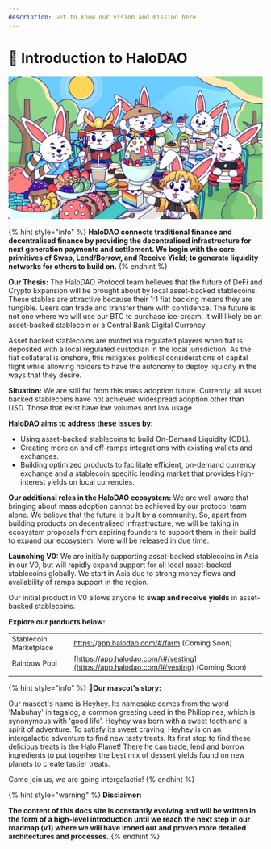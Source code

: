 ```yaml
---
description: Get to know our vision and mission here.
---
```


# 🐇 Introduction to HaloDAO

![](.gitbook/assets/whatsapp-image-2021-05-11-at-9.23.09-pm.jpeg)

{% hint style="info" %}
**HaloDAO connects traditional finance and decentralised finance by providing the decentralised infrastructure for next generation payments and settlement. We begin with the core primitives of Swap, Lend/Borrow, and Receive Yield; to generate liquidity networks for others to build on.**
{% endhint %}

**Our Thesis:** The HaloDAO Protocol team believes that the future of DeFi and Crypto Expansion will be brought about by local asset-backed stablecoins. These stables are attractive because their 1:1 fiat backing means they are fungible. Users can trade and transfer them with confidence. The future is not one where we will use our BTC to purchase ice-cream. It will likely be an asset-backed stablecoin or a Central Bank Digital Currency.

Asset backed stablecoins are minted via regulated players when fiat is deposited with a local regulated custodian in the local jurisdiction. As the fiat collateral is onshore, this mitigates political considerations of capital flight while allowing holders to have the autonomy to deploy liquidity in the ways that they desire.

**Situation:** We are still far from this mass adoption future. Currently, all asset backed stablecoins have not achieved widespread adoption other than USD. Those that exist have low volumes and low usage. 

**HaloDAO aims to address these issues by:** 

* Using asset-backed stablecoins to build On-Demand Liquidity \(ODL\).
* Creating more on and off-ramps integrations with existing wallets and exchanges.
* Building optimized products to facilitate efficient, on-demand currency exchange and a stablecoin specific lending market that provides high-interest yields on local currencies.

**Our additional roles in the HaloDAO ecosystem:** We are well aware that bringing about mass adoption cannot be achieved by our protocol team alone. We believe that the future is built by a community. So, apart from building products on decentralised infrastructure, we will be taking in ecosystem proposals from aspiring founders to support them in their build to expand our ecosystem. More will be released in due time.

**Launching V0:** We are initially supporting asset-backed stablecoins in Asia in our V0, but will rapidly expand support for all local asset-backed stablecoins globally. We start in Asia due to strong money flows and availability of ramps support in the region.

Our initial product in V0 allows anyone to **swap and receive yields** in asset-backed stablecoins. 

**Explore our products below:**

|  |  |
| :--- | :--- |
| Stablecoin Marketplace | [https:/](https://app.halodao.com/#/farm)/[app.halodao.com/\#/farm](https://app.halodao.com/#/farm) \(Coming Soon\) |
| Rainbow Pool | [https://app.halodao.com/\#/vesting](https://app.halodao.com/#/vesting) \(Coming Soon\) |
|  |  |

{% hint style="info" %}
**🐰Our mascot's story:**

Our mascot's name is Heyhey. Its namesake comes from the word 'Mabuhay' in tagalog, a common greeting used in the Philippines, which is synonymous with 'good life'.  Heyhey was born with a sweet tooth and a spirit of adventure. To satisfy its sweet craving, Heyhey is on an intergalactic adventure to find new tasty treats. Its first stop to find these delicious treats is the Halo Planet! There he can trade, lend and borrow ingredients to put together the best mix of dessert yields found on new planets to create tastier treats.

Come join us, we are going intergalactic!
{% endhint %}

{% hint style="warning" %}
**Disclaimer:** 

**The content of this docs site is constantly evolving and will be written in the form of a high-level introduction until we reach the next step in our roadmap \(v1\) where we will have ironed out and proven more detailed architectures and processes.**
{% endhint %}



